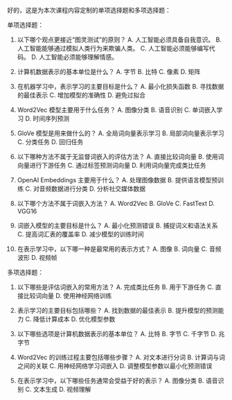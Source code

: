好的，这是为本次课程内容定制的单项选择题和多项选择题：

单项选择题：

1. 以下哪个观点更接近“图灵测试”的原则？
   A. 人工智能必须具备自我意识。
   B. 人工智能能够通过模拟人类行为来欺骗人类。
   C. 人工智能必须能够编写代码。
   D. 人工智能必须能够理解情感。

2. 计算机数据表示的基本单位是什么？
   A. 字节
   B. 比特
   C. 像素
   D. 矩阵

3. 在机器学习中，表示学习的主要目标是什么？
   A. 最小化损失函数
   B. 寻找数据的最佳表示
   C. 增加模型的准确性
   D. 避免过拟合

4. Word2Vec 模型主要用于什么任务？
   A. 图像分类
   B. 语音识别
   C. 单词嵌入学习
   D. 时间序列预测

5. GloVe 模型是用来做什么的？
   A. 全局词向量表示学习
   B. 局部词向量表示学习
   C. 分类任务
   D. 回归任务

6. 以下哪种方法不属于无监督词嵌入的评估方法？
   A. 直接比较词向量
   B. 使用词向量进行下游任务
   C. 通过标签预测词向量
   D. 利用词向量完成类比任务

7. OpenAI Embeddings 主要用于什么？
   A. 处理图像数据
   B. 提供语言模型预训练
   C. 对音频数据进行分类
   D. 分析社交媒体数据

8. 以下哪个方法不属于词嵌入方法？
   A. Word2Vec
   B. GloVe
   C. FastText
   D. VGG16

9. 词嵌入模型的主要目标是什么？
   A. 最小化预测错误
   B. 捕捉词义和语法关系
   C. 提高词汇表的覆盖率
   D. 减少模型的训练时间

10. 在表示学习中，以下哪一种是最常用的表示方式？
    A. 图像
    B. 词向量
    C. 音频波形
    D. 视频帧

多项选择题：

1. 以下哪些是评估词嵌入的常用方法？
   A. 完成类比任务
   B. 用于下游任务
   C. 直接比较词向量
   D. 使用神经网络训练

2. 表示学习的主要目标包括哪些？
   A. 找到数据的最佳表示
   B. 提升模型的预测能力
   C. 降低计算成本
   D. 优化模型参数

3. 以下哪些选项是计算机数据表示的基本单位？
   A. 比特
   B. 字节
   C. 千字节
   D. 兆字节

4. Word2Vec 的训练过程主要包括哪些步骤？
   A. 对文本进行分词
   B. 计算词与词之间的关联
   C. 用神经网络学习词嵌入
   D. 调整模型参数以最小化预测错误

5. 在表示学习中，以下哪些任务通常会受益于好的表示？
    A. 图像分类
    B. 语音识别
    C. 文本生成
    D. 视频理解
